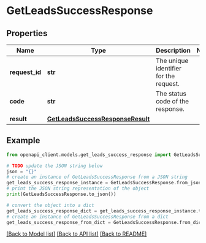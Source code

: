 # GetLeadsSuccessResponse


## Properties

Name | Type | Description | Notes
------------ | ------------- | ------------- | -------------
**request_id** | **str** | The unique identifier for the request. | 
**code** | **str** | The status code of the response. | 
**result** | [**GetLeadsSuccessResponseResult**](GetLeadsSuccessResponseResult.md) |  | 

## Example

```python
from openapi_client.models.get_leads_success_response import GetLeadsSuccessResponse

# TODO update the JSON string below
json = "{}"
# create an instance of GetLeadsSuccessResponse from a JSON string
get_leads_success_response_instance = GetLeadsSuccessResponse.from_json(json)
# print the JSON string representation of the object
print(GetLeadsSuccessResponse.to_json())

# convert the object into a dict
get_leads_success_response_dict = get_leads_success_response_instance.to_dict()
# create an instance of GetLeadsSuccessResponse from a dict
get_leads_success_response_from_dict = GetLeadsSuccessResponse.from_dict(get_leads_success_response_dict)
```
[[Back to Model list]](../README.md#documentation-for-models) [[Back to API list]](../README.md#documentation-for-api-endpoints) [[Back to README]](../README.md)


